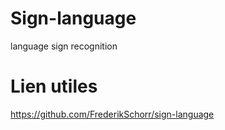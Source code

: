 # Sign-language
language sign recognition
# Lien utiles 
https://github.com/FrederikSchorr/sign-language
